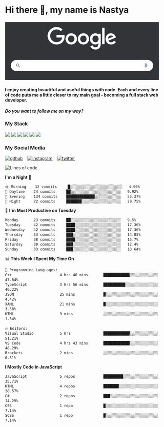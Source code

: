 # Hi there 👋, my name is Nastya
### 
[//]: # (Here may be a photo)

![Google Search](https://raw.githubusercontent.com/nastyacodes/nastyacodes/master/images/google.gif)

#### I enjoy creating beautiful and useful things with code. Each and every line of code puts me a little closer to my main goal - becoming a full stack web developer. 
#### *Do you want to follow me on my way?*

### My Stack

<div>
<img src="https://img.shields.io/badge/html5%20-%23E34F26.svg?&style=for-the-badge&logo=html5&logoColor=white"/>
<img src="https://img.shields.io/badge/css3%20-%231572B6.svg?&style=for-the-badge&logo=css3&logoColor=white"/>
<img src="https://img.shields.io/badge/git%20-%23F05033.svg?&style=for-the-badge&logo=git&logoColor=white"/>
<img src="https://img.shields.io/badge/typescript%20-%23007ACC.svg?&style=for-the-badge&logo=typescript&logoColor=white"/>
<img src="https://img.shields.io/badge/react%20-%2320232a.svg?&style=for-the-badge&logo=react&logoColor=%2361DAFB"/>
<img src="https://img.shields.io/badge/node.js%20-%2343853D.svg?&style=for-the-badge&logo=node.js&logoColor=white"/>
</div>

### My Social Media
[<img src='images\social-media\github.ico' alt='github' height='50'>](https://github.com/nastyacodes) &nbsp;&nbsp; [<img src='images\social-media\instagram.ico' alt='instagram' height='50'>](https://www.instagram.com/nastyacodes/) &nbsp;&nbsp; [<img src='images\social-media\twitter.ico' alt='twitter' height='50'>](https://twitter.com/nastyacodes)  

<!--START_SECTION:waka-->
![Lines of code](https://img.shields.io/badge/From%20Hello%20World%20I%27ve%20Written-22550%20lines%20of%20code-blue)

**I'm a Night 🦉** 

```text
🌞 Morning    12 commits     █░░░░░░░░░░░░░░░░░░░░░░░░   4.96% 
🌆 Daytime    24 commits     ██░░░░░░░░░░░░░░░░░░░░░░░   9.92% 
🌃 Evening    134 commits    █████████████░░░░░░░░░░░░   55.37% 
🌙 Night      72 commits     ███████░░░░░░░░░░░░░░░░░░   29.75%

```
📅 **I'm Most Productive on Tuesday** 

```text
Monday       23 commits     ██░░░░░░░░░░░░░░░░░░░░░░░   9.5% 
Tuesday      42 commits     ████░░░░░░░░░░░░░░░░░░░░░   17.36% 
Wednesday    42 commits     ████░░░░░░░░░░░░░░░░░░░░░   17.36% 
Thursday     34 commits     ███░░░░░░░░░░░░░░░░░░░░░░   14.05% 
Friday       38 commits     ████░░░░░░░░░░░░░░░░░░░░░   15.7% 
Saturday     30 commits     ███░░░░░░░░░░░░░░░░░░░░░░   12.4% 
Sunday       33 commits     ███░░░░░░░░░░░░░░░░░░░░░░   13.64%

```


📊 **This Week I Spent My Time On** 

```text
💬 Programming Languages: 
C++                      4 hrs 40 mins       ████████████░░░░░░░░░░░░░   47.84% 
TypeScript               3 hrs 56 mins       ██████████░░░░░░░░░░░░░░░   40.22% 
JSON                     25 mins             █░░░░░░░░░░░░░░░░░░░░░░░░   4.42% 
XAML                     21 mins             █░░░░░░░░░░░░░░░░░░░░░░░░   3.58% 
HTML                     9 mins              ░░░░░░░░░░░░░░░░░░░░░░░░░   1.54%

🔥 Editors: 
Visual Studio            5 hrs               ████████████░░░░░░░░░░░░░   51.21% 
VS Code                  4 hrs 43 mins       ████████████░░░░░░░░░░░░░   48.29% 
Brackets                 2 mins              ░░░░░░░░░░░░░░░░░░░░░░░░░   0.51%

```

**I Mostly Code in JavaScript** 

```text
JavaScript               5 repos             █████████░░░░░░░░░░░░░░░░   35.71% 
HTML                     4 repos             ███████░░░░░░░░░░░░░░░░░░   28.57% 
C#                       2 repos             ███░░░░░░░░░░░░░░░░░░░░░░   14.29% 
CSS                      1 repo              █░░░░░░░░░░░░░░░░░░░░░░░░   7.14% 
SCSS                     1 repo              █░░░░░░░░░░░░░░░░░░░░░░░░   7.14%

```



<!--END_SECTION:waka-->

<!-- [![Top Langs](https://github-readme-stats.vercel.app/api/top-langs/?username=nastyacodes&layout=compact)](https://github.com/anuraghazra/github-readme-stats)

[![willianrod's wakatime stats](https://github-readme-stats.vercel.app/api/wakatime?username=nastyacodes&layout=compact)](https://github.com/anuraghazra/github-readme-stats) -->
